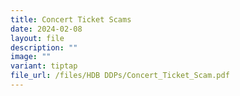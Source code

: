 ```yaml
---
title: Concert Ticket Scams
date: 2024-02-08
layout: file
description: ""
image: ""
variant: tiptap
file_url: /files/HDB DDPs/Concert_Ticket_Scam.pdf
---
```

